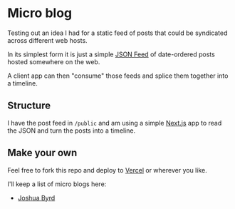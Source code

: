 # Micro blog

Testing out an idea I had for a static feed of posts that could be syndicated across different web hosts.

In its simplest form it is just a simple [JSON Feed](https://www.jsonfeed.org/) of date-ordered posts hosted somewhere on the web.

A client app can then "consume" those feeds and splice them together into a timeline.

## Structure

I have the post feed in `/public` and am using a simple [Next.js](https://nextjs.org/) app to read the JSON and turn the posts into a timeline.

## Make your own

Feel free to fork this repo and deploy to [Vercel](https://vercel.com) or wherever you like.

I'll keep a list of micro blogs here:

- [Joshua Byrd](https://phocks.vercel.app)
